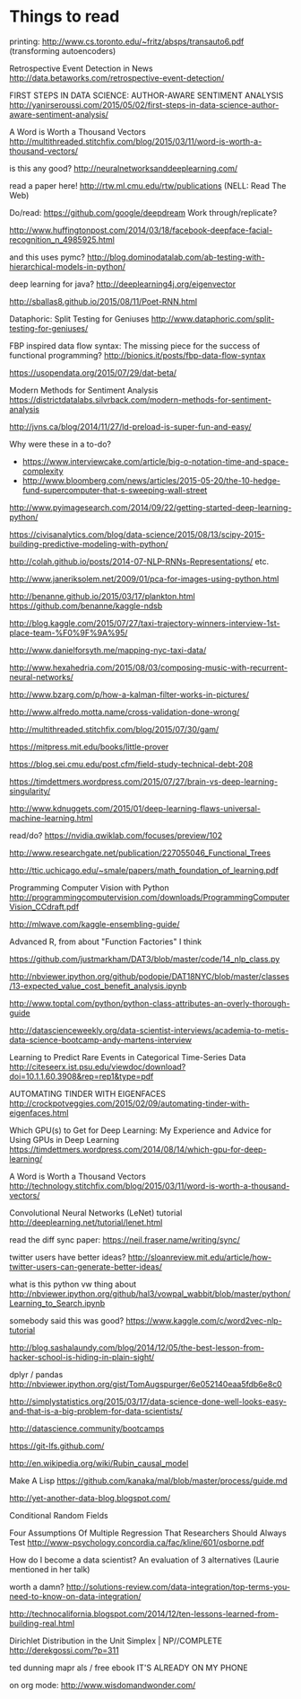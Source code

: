 # Things to read

printing: http://www.cs.toronto.edu/~fritz/absps/transauto6.pdf (transforming autoencoders)

Retrospective Event Detection in News http://data.betaworks.com/retrospective-event-detection/

FIRST STEPS IN DATA SCIENCE: AUTHOR-AWARE SENTIMENT ANALYSIS http://yanirseroussi.com/2015/05/02/first-steps-in-data-science-author-aware-sentiment-analysis/

A Word is Worth a Thousand Vectors http://multithreaded.stitchfix.com/blog/2015/03/11/word-is-worth-a-thousand-vectors/

is this any good? http://neuralnetworksanddeeplearning.com/

read a paper here! http://rtw.ml.cmu.edu/rtw/publications (NELL: Read The Web)

Do/read: https://github.com/google/deepdream Work through/replicate?

http://www.huffingtonpost.com/2014/03/18/facebook-deepface-facial-recognition_n_4985925.html

and this uses pymc? http://blog.dominodatalab.com/ab-testing-with-hierarchical-models-in-python/

deep learning for java? http://deeplearning4j.org/eigenvector

http://sballas8.github.io/2015/08/11/Poet-RNN.html

Dataphoric: Split Testing for Geniuses http://www.dataphoric.com/split-testing-for-geniuses/

FBP inspired data flow syntax: The missing piece for the success of functional programming? http://bionics.it/posts/fbp-data-flow-syntax

https://usopendata.org/2015/07/29/dat-beta/

Modern Methods for Sentiment Analysis https://districtdatalabs.silvrback.com/modern-methods-for-sentiment-analysis

http://jvns.ca/blog/2014/11/27/ld-preload-is-super-fun-and-easy/

Why were these in a to-do?

 * https://www.interviewcake.com/article/big-o-notation-time-and-space-complexity
 * http://www.bloomberg.com/news/articles/2015-05-20/the-10-hedge-fund-supercomputer-that-s-sweeping-wall-street

http://www.pyimagesearch.com/2014/09/22/getting-started-deep-learning-python/

https://civisanalytics.com/blog/data-science/2015/08/13/scipy-2015-building-predictive-modeling-with-python/

http://colah.github.io/posts/2014-07-NLP-RNNs-Representations/ etc.

http://www.janeriksolem.net/2009/01/pca-for-images-using-python.html

http://benanne.github.io/2015/03/17/plankton.html https://github.com/benanne/kaggle-ndsb

http://blog.kaggle.com/2015/07/27/taxi-trajectory-winners-interview-1st-place-team-%F0%9F%9A%95/

http://www.danielforsyth.me/mapping-nyc-taxi-data/

http://www.hexahedria.com/2015/08/03/composing-music-with-recurrent-neural-networks/

http://www.bzarg.com/p/how-a-kalman-filter-works-in-pictures/

http://www.alfredo.motta.name/cross-validation-done-wrong/

http://multithreaded.stitchfix.com/blog/2015/07/30/gam/

https://mitpress.mit.edu/books/little-prover

https://blog.sei.cmu.edu/post.cfm/field-study-technical-debt-208

https://timdettmers.wordpress.com/2015/07/27/brain-vs-deep-learning-singularity/

http://www.kdnuggets.com/2015/01/deep-learning-flaws-universal-machine-learning.html

read/do? https://nvidia.qwiklab.com/focuses/preview/102

http://www.researchgate.net/publication/227055046_Functional_Trees

http://ttic.uchicago.edu/~smale/papers/math_foundation_of_learning.pdf

Programming Computer Vision with Python http://programmingcomputervision.com/downloads/ProgrammingComputerVision_CCdraft.pdf

http://mlwave.com/kaggle-ensembling-guide/

Advanced R, from about "Function Factories" I think

https://github.com/justmarkham/DAT3/blob/master/code/14_nlp_class.py

http://nbviewer.ipython.org/github/podopie/DAT18NYC/blob/master/classes/13-expected_value_cost_benefit_analysis.ipynb

http://www.toptal.com/python/python-class-attributes-an-overly-thorough-guide

http://datascienceweekly.org/data-scientist-interviews/academia-to-metis-data-science-bootcamp-andy-martens-interview

Learning to Predict Rare Events in Categorical Time-Series Data http://citeseerx.ist.psu.edu/viewdoc/download?doi=10.1.1.60.3908&rep=rep1&type=pdf

AUTOMATING TINDER WITH EIGENFACES http://crockpotveggies.com/2015/02/09/automating-tinder-with-eigenfaces.html

Which GPU(s) to Get for Deep Learning: My Experience and Advice for Using GPUs in Deep Learning https://timdettmers.wordpress.com/2014/08/14/which-gpu-for-deep-learning/

A Word is Worth a Thousand Vectors http://technology.stitchfix.com/blog/2015/03/11/word-is-worth-a-thousand-vectors/

Convolutional Neural Networks (LeNet) tutorial http://deeplearning.net/tutorial/lenet.html

read the diff sync paper: https://neil.fraser.name/writing/sync/

twitter users have better ideas? http://sloanreview.mit.edu/article/how-twitter-users-can-generate-better-ideas/

what is this python vw thing about http://nbviewer.ipython.org/github/hal3/vowpal_wabbit/blob/master/python/Learning_to_Search.ipynb

somebody said this was good? https://www.kaggle.com/c/word2vec-nlp-tutorial

http://blog.sashalaundy.com/blog/2014/12/05/the-best-lesson-from-hacker-school-is-hiding-in-plain-sight/

dplyr / pandas
http://nbviewer.ipython.org/gist/TomAugspurger/6e052140eaa5fdb6e8c0

http://simplystatistics.org/2015/03/17/data-science-done-well-looks-easy-and-that-is-a-big-problem-for-data-scientists/

http://datascience.community/bootcamps

https://git-lfs.github.com/

http://en.wikipedia.org/wiki/Rubin_causal_model

Make A Lisp https://github.com/kanaka/mal/blob/master/process/guide.md

http://yet-another-data-blog.blogspot.com/

Conditional Random Fields

Four Assumptions Of Multiple Regression That Researchers Should Always Test
http://www-psychology.concordia.ca/fac/kline/601/osborne.pdf

How do I become a data scientist? An evaluation of 3 alternatives (Laurie mentioned in her talk)

worth a damn? http://solutions-review.com/data-integration/top-terms-you-need-to-know-on-data-integration/

http://technocalifornia.blogspot.com/2014/12/ten-lessons-learned-from-building-real.html

Dirichlet Distribution in the Unit Simplex | NP//COMPLETE
http://derekgossi.com/?p=311

ted dunning mapr als / free ebook IT'S ALREADY ON MY PHONE

on org mode: http://www.wisdomandwonder.com/
